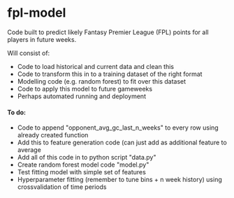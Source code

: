 # fpl-model

Code built to predict likely Fantasy Premier League (FPL) points for 
all players in future weeks.

Will consist of:
- Code to load historical and current data and clean this
- Code to transform this in to a training dataset of the right format
- Modelling code (e.g. random forest) to fit over this dataset
- Code to apply this model to future gameweeks
- Perhaps automated running and deployment

#### To do:
- Code to append "opponent_avg_gc_last_n_weeks" to every row using already created function
- Add this to feature generation code (can just add as additional feature to average
- Add all of this code in to python script "data.py"
- Create random forest model code "model.py"
- Test fitting model with simple set of features
- Hyperparameter fitting (remember to tune bins + n week history) using crossvalidation of time periods